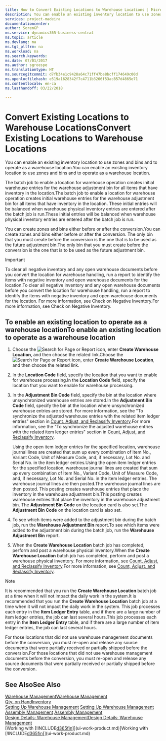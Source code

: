 ```yaml
---
title: How to Convert Existing Locations to Warehouse Locations | Microsoft Docs
description: You can enable an existing inventory location to use zones and bins and to operate as a warehouse location.
services: project-madeira
documentationcenter: 
author: SorenGP
ms.service: dynamics365-business-central
ms.topic: article
ms.devlang: na
ms.tgt_pltfrm: na
ms.workload: na
ms.search.keywords: 
ms.date: 07/01/2017
ms.author: sgroespe
ms.translationtype: HT
ms.sourcegitcommit: d7fb34e1c9428a64c71ff47be8bcff174649c00d
ms.openlocfilehash: e519a1628342f7c4711b3266f53ac857d4865e71
ms.contentlocale: en-ca
ms.lasthandoff: 03/22/2018

---
```

# <a name="convert-existing-locations-to-warehouse-locations"></a><span data-ttu-id="04f82-103">Convert Existing Locations to Warehouse Locations</span><span class="sxs-lookup"><span data-stu-id="04f82-103">Convert Existing Locations to Warehouse Locations</span></span>
<span data-ttu-id="04f82-104">You can enable an existing inventory location to use zones and bins and to operate as a warehouse location.</span><span class="sxs-lookup"><span data-stu-id="04f82-104">You can enable an existing inventory location to use zones and bins and to operate as a warehouse location.</span></span>  

<span data-ttu-id="04f82-105">The batch job to enable a location for warehouse operation creates initial warehouse entries for the warehouse adjustment bin for all items that have inventory in the location.</span><span class="sxs-lookup"><span data-stu-id="04f82-105">The batch job to enable a location for warehouse operation creates initial warehouse entries for the warehouse adjustment bin for all items that have inventory in the location.</span></span> <span data-ttu-id="04f82-106">These initial entries will be balanced when warehouse physical inventory entries are entered after the batch job is run.</span><span class="sxs-lookup"><span data-stu-id="04f82-106">These initial entries will be balanced when warehouse physical inventory entries are entered after the batch job is run.</span></span>  

<span data-ttu-id="04f82-107">You can create zones and bins either before or after the conversion.</span><span class="sxs-lookup"><span data-stu-id="04f82-107">You can create zones and bins either before or after the conversion.</span></span> <span data-ttu-id="04f82-108">The only bin that you must create before the conversion is the one that is to be used as the future adjustment bin.</span><span class="sxs-lookup"><span data-stu-id="04f82-108">The only bin that you must create before the conversion is the one that is to be used as the future adjustment bin.</span></span>  

> [!IMPORTANT]  
>  <span data-ttu-id="04f82-109">To clear all negative inventory and any open warehouse documents before you convert the location for warehouse handling, run a report to identify the items with negative inventory and open warehouse documents for the location.</span><span class="sxs-lookup"><span data-stu-id="04f82-109">To clear all negative inventory and any open warehouse documents before you convert the location for warehouse handling, run a report to identify the items with negative inventory and open warehouse documents for the location.</span></span> <span data-ttu-id="04f82-110">For more information, see Check on Negative Inventory.</span><span class="sxs-lookup"><span data-stu-id="04f82-110">For more information, see Check on Negative Inventory.</span></span>  

## <a name="to-enable-an-existing-location-to-operate-as-a-warehouse-location"></a><span data-ttu-id="04f82-111">To enable an existing location to operate as a warehouse location</span><span class="sxs-lookup"><span data-stu-id="04f82-111">To enable an existing location to operate as a warehouse location</span></span>  
1.  <span data-ttu-id="04f82-112">Choose the ![Search for Page or Report](media/ui-search/search_small.png "Search for Page or Report icon") icon, enter **Create Warehouse Location**, and then choose the related link.</span><span class="sxs-lookup"><span data-stu-id="04f82-112">Choose the ![Search for Page or Report](media/ui-search/search_small.png "Search for Page or Report icon") icon, enter **Create Warehouse Location**, and then choose the related link.</span></span>  
2.  <span data-ttu-id="04f82-113">In the **Location Code** field, specify the location that you want to enable for warehouse processing.</span><span class="sxs-lookup"><span data-stu-id="04f82-113">In the **Location Code** field, specify the location that you want to enable for warehouse processing.</span></span>  
3.  <span data-ttu-id="04f82-114">In the **Adjustment Bin Code** field, specify the bin at the location where unsynchronized warehouse entries are stored.</span><span class="sxs-lookup"><span data-stu-id="04f82-114">In the **Adjustment Bin Code** field, specify the bin at the location where unsynchronized warehouse entries are stored.</span></span> <span data-ttu-id="04f82-115">For more information, see the "To synchronize the adjusted warehouse entries with the related item ledger entries" section in [Count, Adjust, and Reclassify Inventory](inventory-how-count-adjust-reclassify.md).</span><span class="sxs-lookup"><span data-stu-id="04f82-115">For more information, see the "To synchronize the adjusted warehouse entries with the related item ledger entries" section in [Count, Adjust, and Reclassify Inventory](inventory-how-count-adjust-reclassify.md).</span></span>  

    <span data-ttu-id="04f82-116">Using the open item ledger entries for the specified location, warehouse journal lines are created that sum up every combination of Item No., Variant Code, Unit of Measure Code, and, if necessary, Lot No. and Serial No. in the item ledger entries.</span><span class="sxs-lookup"><span data-stu-id="04f82-116">Using the open item ledger entries for the specified location, warehouse journal lines are created that sum up every combination of Item No., Variant Code, Unit of Measure Code, and, if necessary, Lot No. and Serial No. in the item ledger entries.</span></span> <span data-ttu-id="04f82-117">The warehouse journal lines are then posted.</span><span class="sxs-lookup"><span data-stu-id="04f82-117">The warehouse journal lines are then posted.</span></span> <span data-ttu-id="04f82-118">This posting creates warehouse entries that place the inventory in the warehouse adjustment bin.</span><span class="sxs-lookup"><span data-stu-id="04f82-118">This posting creates warehouse entries that place the inventory in the warehouse adjustment bin.</span></span> <span data-ttu-id="04f82-119">The **Adjustment Bin Code** on the location card is also set.</span><span class="sxs-lookup"><span data-stu-id="04f82-119">The **Adjustment Bin Code** on the location card is also set.</span></span>  

4.  <span data-ttu-id="04f82-120">To see which items were added to the adjustment bin during the batch job, run the **Warehouse Adjustment Bin** report.</span><span class="sxs-lookup"><span data-stu-id="04f82-120">To see which items were added to the adjustment bin during the batch job, run the **Warehouse Adjustment Bin** report.</span></span>  
5.  <span data-ttu-id="04f82-121">When the **Create Warehouse Location** batch job has completed, perform and post a warehouse physical inventory.</span><span class="sxs-lookup"><span data-stu-id="04f82-121">When the **Create Warehouse Location** batch job has completed, perform and post a warehouse physical inventory.</span></span> <span data-ttu-id="04f82-122">For more information, see [Count, Adjust, and Reclassify Inventory](inventory-how-count-adjust-reclassify.md).</span><span class="sxs-lookup"><span data-stu-id="04f82-122">For more information, see [Count, Adjust, and Reclassify Inventory](inventory-how-count-adjust-reclassify.md).</span></span>  

> [!NOTE]  
>  <span data-ttu-id="04f82-123">It is recommended that you run the **Create Warehouse Location** batch job at a time when it will not impact the daily work in the system.</span><span class="sxs-lookup"><span data-stu-id="04f82-123">It is recommended that you run the **Create Warehouse Location** batch job at a time when it will not impact the daily work in the system.</span></span> <span data-ttu-id="04f82-124">This job processes each entry in the **Item Ledger Entry** table, and if there are a large number of item ledger entries, the job can last several hours.</span><span class="sxs-lookup"><span data-stu-id="04f82-124">This job processes each entry in the **Item Ledger Entry** table, and if there are a large number of item ledger entries, the job can last several hours.</span></span>  

 <span data-ttu-id="04f82-125">For those locations that did not use warehouse management documents before the conversion, you must re-open and release any source documents that were partially received or partially shipped before the conversion.</span><span class="sxs-lookup"><span data-stu-id="04f82-125">For those locations that did not use warehouse management documents before the conversion, you must re-open and release any source documents that were partially received or partially shipped before the conversion.</span></span>  

## <a name="see-also"></a><span data-ttu-id="04f82-126">See Also</span><span class="sxs-lookup"><span data-stu-id="04f82-126">See Also</span></span>  
[<span data-ttu-id="04f82-127">Warehouse Management</span><span class="sxs-lookup"><span data-stu-id="04f82-127">Warehouse Management</span></span>](warehouse-manage-warehouse.md)  
[<span data-ttu-id="04f82-128">Qty. on Hand</span><span class="sxs-lookup"><span data-stu-id="04f82-128">Inventory</span></span>](inventory-manage-inventory.md)  
<span data-ttu-id="04f82-129">[Setting Up Warehouse Management](warehouse-setup-warehouse.md)   </span><span class="sxs-lookup"><span data-stu-id="04f82-129">[Setting Up Warehouse Management](warehouse-setup-warehouse.md)   </span></span>  
<span data-ttu-id="04f82-130">[Assembly Management](assembly-assemble-items.md)  </span><span class="sxs-lookup"><span data-stu-id="04f82-130">[Assembly Management](assembly-assemble-items.md)  </span></span>  
[<span data-ttu-id="04f82-131">Design Details: Warehouse Management</span><span class="sxs-lookup"><span data-stu-id="04f82-131">Design Details: Warehouse Management</span></span>](design-details-warehouse-management.md)  
<span data-ttu-id="04f82-132">[Working with [!INCLUDE[d365fin](includes/d365fin_md.md)]](ui-work-product.md)</span><span class="sxs-lookup"><span data-stu-id="04f82-132">[Working with [!INCLUDE[d365fin](includes/d365fin_md.md)]](ui-work-product.md)</span></span>

